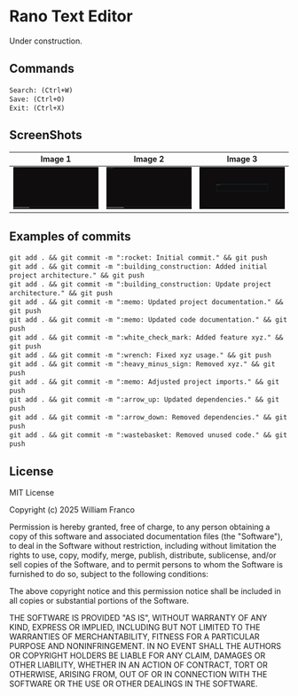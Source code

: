 # Rano Text Editor

Under construction.


## Commands

```
Search: (Ctrl+W)
Save: (Ctrl+O)
Exit: (Ctrl+X)
```


## ScreenShots

| Image 1 | Image 2 | Image 3 |
|----------|----------|----------|
| ![App Screenshot](assets/screenshots/screen-1.png) | ![App Screenshot](assets/screenshots/screen-2.png) | ![App Screenshot](assets/screenshots/screen-3.png) |


## Examples of commits

```
git add . && git commit -m ":rocket: Initial commit." && git push
git add . && git commit -m ":building_construction: Added initial project architecture." && git push
git add . && git commit -m ":building_construction: Update project architecture." && git push
git add . && git commit -m ":memo: Updated project documentation." && git push
git add . && git commit -m ":memo: Updated code documentation." && git push
git add . && git commit -m ":white_check_mark: Added feature xyz." && git push
git add . && git commit -m ":wrench: Fixed xyz usage." && git push
git add . && git commit -m ":heavy_minus_sign: Removed xyz." && git push
git add . && git commit -m ":memo: Adjusted project imports." && git push
git add . && git commit -m ":arrow_up: Updated dependencies." && git push
git add . && git commit -m ":arrow_down: Removed dependencies." && git push
git add . && git commit -m ":wastebasket: Removed unused code." && git push
```


## License

MIT License

Copyright (c) 2025 William Franco

Permission is hereby granted, free of charge, to any person obtaining a copy
of this software and associated documentation files (the "Software"), to deal
in the Software without restriction, including without limitation the rights
to use, copy, modify, merge, publish, distribute, sublicense, and/or sell
copies of the Software, and to permit persons to whom the Software is
furnished to do so, subject to the following conditions:

The above copyright notice and this permission notice shall be included in all
copies or substantial portions of the Software.

THE SOFTWARE IS PROVIDED "AS IS", WITHOUT WARRANTY OF ANY KIND, EXPRESS OR
IMPLIED, INCLUDING BUT NOT LIMITED TO THE WARRANTIES OF MERCHANTABILITY,
FITNESS FOR A PARTICULAR PURPOSE AND NONINFRINGEMENT. IN NO EVENT SHALL THE
AUTHORS OR COPYRIGHT HOLDERS BE LIABLE FOR ANY CLAIM, DAMAGES OR OTHER
LIABILITY, WHETHER IN AN ACTION OF CONTRACT, TORT OR OTHERWISE, ARISING FROM,
OUT OF OR IN CONNECTION WITH THE SOFTWARE OR THE USE OR OTHER DEALINGS IN THE
SOFTWARE.
